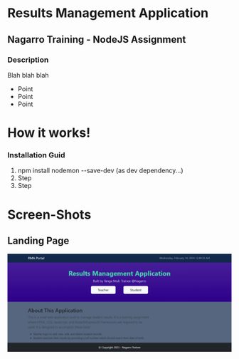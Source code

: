 # Results Management Application
## Nagarro Training - NodeJS Assignment

### Description

Blah blah blah

* Point
* Point
* Point

# How it works!

### Installation Guid

1. npm install nodemon --save-dev (as dev dependency...)
2. Step
3. Step


# Screen-Shots 

## Landing Page 

<img alt="landingpage" src="public/images/screenshots/Screenshot (73).png">
